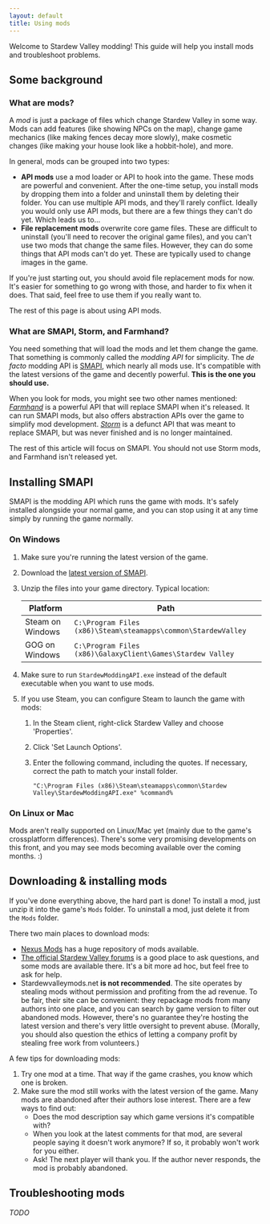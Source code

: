 ```yaml
---
layout: default
title: Using mods
---
```


Welcome to Stardew Valley modding! This guide will help you install mods and troubleshoot problems.

## Some background

### What are mods?
A _mod_ is just a package of files which change Stardew Valley in some way. Mods can add features
(like showing NPCs on the map), change game mechanics (like making fences decay more slowly), make
cosmetic changes (like making your house look like a hobbit-hole), and more.

In general, mods can be grouped into two types:

* **API mods** use a mod loader or API to hook into the game. These mods are powerful and
  convenient. After the one-time setup, you install mods by dropping them into a folder and
  uninstall them by deleting their folder. You can use multiple API mods, and they'll rarely
  conflict. Ideally you would only use API mods, but there are a few things they can't do yet.
  Which leads us to...
* **File replacement mods** overwrite core game files. These are difficult to uninstall (you'll
  need to recover the original game files), and you can't use two mods that change the same files.
  However, they can do some things that API mods can't do yet. These are typically used to change
  images in the game.

If you're just starting out, you should avoid file replacement mods for now. It's easier for
something to go wrong with those, and harder to fix when it does. That said, feel free to use them
if you really want to.

The rest of this page is about using API mods.

### What are SMAPI, Storm, and Farmhand?
You need something that will load the mods and let them change the game. That something is commonly
called the _modding API_ for simplicity. The _de facto_ modding API is [SMAPI](https://github.com/cjsu/SMAPI),
which nearly all mods use. It's compatible with the latest versions of the game and decently
powerful. **This is the one you should use.**

When you look for mods, you might see two other names mentioned: _[Farmhand](https://github.com/ClxS/Stardew-Farmhand)_
is a powerful API that will replace SMAPI when it's released. It can run SMAPI mods, but also
offers abstraction APIs over the game to simplify mod development. _[Storm](http://community.playstarbound.com/threads/storm-modding-api.108484/)_
is a defunct API that was meant to replace SMAPI, but was never finished and is no longer
maintained.

The rest of this article will focus on SMAPI. You should not use Storm mods, and Farmhand isn't
released yet.

## Installing SMAPI
SMAPI is the modding API which runs the game with mods. It's safely installed alongside your normal
game, and you can stop using it at any time simply by running the game normally.

### On Windows
1. Make sure you're running the latest version of the game.
2. Download the [latest version of SMAPI](https://github.com/cjsu/SMAPI/releases).
3. Unzip the files into your game directory. Typical location:

   | Platform         | Path  |
   | ---------------- | ----- |
   | Steam on Windows | `C:\Program Files (x86)\Steam\steamapps\common\StardewValley` |
   | GOG on Windows   | `C:\Program Files (x86)\GalaxyClient\Games\Stardew Valley` |

4. Make sure to run `StardewModdingAPI.exe` instead of the default executable when you want to use
   mods.
5. If you use Steam, you can configure Steam to launch the game with mods:
   1. In the Steam client, right-click Stardew Valley and choose 'Properties'.
   2. Click 'Set Launch Options'.
   3. Enter the following command, including the quotes. If necessary, correct the path to match
      your install folder.

      ```
      "C:\Program Files (x86)\Steam\steamapps\common\Stardew Valley\StardewModdingAPI.exe" %command%
      ```

### On Linux or Mac
Mods aren't really supported on Linux/Mac yet (mainly due to the game's crossplatform differences).
There's some very promising developments on this front, and you may see mods becoming available
over the coming months. :)

## Downloading & installing mods
If you've done everything above, the hard part is done! To install a mod, just unzip it into the
game's `Mods` folder. To uninstall a mod, just delete it from the `Mods` folder.

There two main places to download mods:

* [Nexus Mods](https://nexusmods.com/stardewvalley) has a huge repository of mods available.
* [The official Stardew Valley forums](http://community.playstarbound.com/forums/mods.215/)
  is a good place to ask questions, and some mods are available there. It's a bit more ad hoc, but
  feel free to ask for help.
* Stardewvalleymods.net **is not recommended**. The site operates by stealing mods without
  permission and profiting from the ad revenue. To be fair, their site can be convenient: they
  repackage mods from many authors into one place, and you can search by game version to filter out
  abandoned mods. However, there's no guarantee they're hosting the latest version and there's very
  little oversight to prevent abuse. (Morally, you should also question the ethics of letting a
  company profit by stealing free work from volunteers.)

A few tips for downloading mods:

1. Try one mod at a time. That way if the game crashes, you know which one is broken.
2. Make sure the mod still works with the latest version of the game. Many mods are abandoned after
   their authors lose interest. There are a few ways to find out:
   * Does the mod description say which game versions it's compatible with?
   * When you look at the latest comments for that mod, are several people saying it doesn't
     work anymore? If so, it probably won't work for you either.
   * Ask! The next player will thank you. If the author never responds, the mod is probably
     abandoned.

## Troubleshooting mods
*TODO*